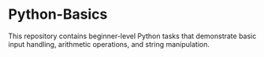 # Python-Basics
This repository contains beginner-level Python tasks that demonstrate basic input handling, arithmetic operations, and string manipulation.
